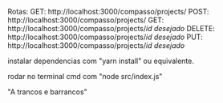 Rotas:
  GET: http://localhost:3000/compasso/projects/
  POST: http://localhost:3000/compasso/projects/
  GET: http://localhost:3000/compasso/projects/*id desejado*
  DELETE: http://localhost:3000/compasso/projects/*id desejado*
   PUT: http://localhost:3000/compasso/projects/*id desejado*

instalar dependencias com "yarn install" ou equivalente.

rodar no terminal cmd com "node src/index.js" 






"A trancos e barrancos"